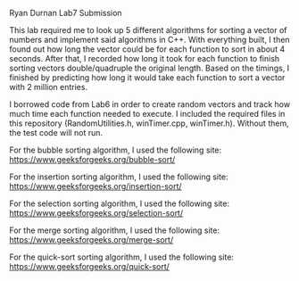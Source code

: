 Ryan Durnan Lab7 Submission

This lab required me to look up 5 different algorithms for sorting a vector of numbers 
and implement said algorithms in C++. With everything built, I then found out how long the vector 
could be for each function to sort in about 4 seconds. After that, I recorded how long it 
took for each function to finish sorting vectors double/quadruple the original length. 
Based on the timings, I finished by predicting how long it would take each function to 
sort a vector with 2 million entries. 

I borrowed code from Lab6 in order to create random vectors and track how much time each 
function needed to execute. I included the required files in this repository (RandomUtilities.h, 
winTimer.cpp, winTimer.h). Without them, the test code will not run.

For the bubble sorting algorithm, I used the following site: 
https://www.geeksforgeeks.org/bubble-sort/

For the insertion sorting algorithm, I used the following site: 
https://www.geeksforgeeks.org/insertion-sort/

For the selection sorting algorithm, I used the following site: 
https://www.geeksforgeeks.org/selection-sort/

For the merge sorting algorithm, I used the following site: 
https://www.geeksforgeeks.org/merge-sort/

For the quick-sort sorting algorithm, I used the following site: 
https://www.geeksforgeeks.org/quick-sort/

